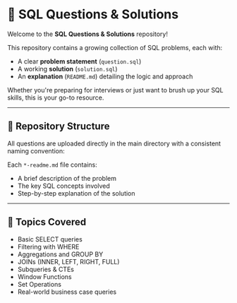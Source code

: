 # 🧠 SQL Questions & Solutions

Welcome to the **SQL Questions & Solutions** repository!

This repository contains a growing collection of SQL problems, each with:
- A clear **problem statement** (`question.sql`)
- A working **solution** (`solution.sql`)
- An **explanation** (`README.md`) detailing the logic and approach

Whether you're preparing for interviews or just want to brush up your SQL skills, this is your go-to resource.

---

## 📌 Repository Structure

All questions are uploaded directly in the main directory with a consistent naming convention:


Each `*-readme.md` file contains:
- A brief description of the problem
- The key SQL concepts involved
- Step-by-step explanation of the solution

---

## 🎯 Topics Covered

- Basic SELECT queries
- Filtering with WHERE
- Aggregations and GROUP BY
- JOINs (INNER, LEFT, RIGHT, FULL)
- Subqueries & CTEs
- Window Functions
- Set Operations
- Real-world business case queries



